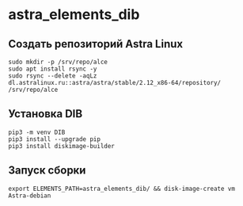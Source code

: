 # astra_elements_dib

## Создать репозиторий Astra Linux

```
sudo mkdir -p /srv/repo/alce
sudo apt install rsync -y
sudo rsync --delete -aqLz dl.astralinux.ru::astra/astra/stable/2.12_x86-64/repository/ /srv/repo/alce
```

## Установка DIB

```
pip3 -m venv DIB
pip3 install --upgrade pip
pip3 install diskimage-builder
```
## Запуск сборки

```
export ELEMENTS_PATH=astra_elements_dib/ && disk-image-create vm Astra-debian
```
